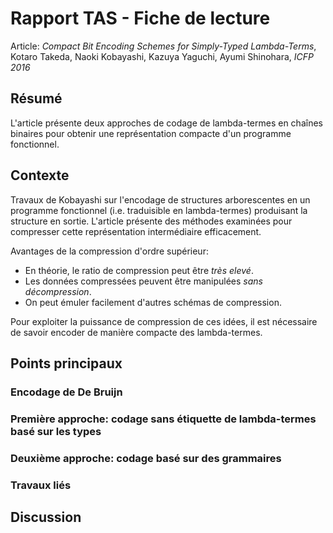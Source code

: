 # Rapport TAS - Fiche de lecture

Article: _Compact Bit Encoding Schemes for Simply-Typed Lambda-Terms_, Kotaro Takeda, Naoki Kobayashi, Kazuya Yaguchi, Ayumi Shinohara, _ICFP 2016_

## Résumé

L'article présente deux approches de codage de lambda-termes en chaînes binaires pour obtenir une représentation compacte d'un programme fonctionnel.

## Contexte

Travaux de Kobayashi sur l'encodage de structures arborescentes en un programme fonctionnel (i.e. traduisible en lambda-termes) produisant la structure
en sortie. L'article présente des méthodes examinées pour compresser cette représentation intermédiaire efficacement.

Avantages de la compression d'ordre supérieur:

* En théorie, le ratio de compression peut être _très elevé_.
* Les données compressées peuvent être manipulées _sans décompression_.
* On peut émuler facilement d'autres schémas de compression.

Pour exploiter la puissance de compression de ces idées, il est nécessaire de savoir encoder de manière compacte des lambda-termes.

## Points principaux

### Encodage de De Bruijn

### Première approche: codage sans étiquette de lambda-termes basé sur les types

### Deuxième approche: codage basé sur des grammaires

### Travaux liés

## Discussion
